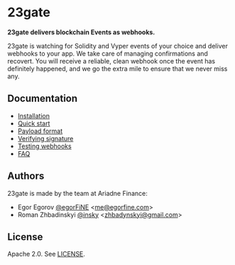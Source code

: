 # 23gate

**23gate delivers blockchain Events as webhooks.**

23gate is watching for Solidity and Vyper events of your choice and deliver webhooks to your app. We take care of managing confirmations and recovert. You will receive a reliable, clean webhook once the event has definitely happened, and we go the extra mile to ensure that we never miss any.

## Documentation

* [Installation](/docs/Installation.md)
* [Quick start](/docs/Quickstart.md)
* [Payload format](/docs/PayloadFormat.md)
* [Verifying signature](/docs/VerifyingSignature.md)
* [Testing webhooks](/docs/TestingWebhooks.md)
* [FAQ](/docs/FAQ.md)

## Authors

23gate is made by the team at Ariadne Finance:

* Egor Egorov [@egorFiNE](https://github.com/egorFiNE) \<me@egorfine.com>
* Roman Zhbadinskyi [@insky](https://github.com/insky) \<zhbadynskyi@gmail.com>

## License

Apache 2.0. See [LICENSE](/LICENSE).
